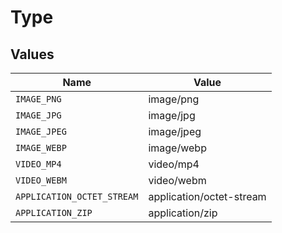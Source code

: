 # Type


## Values

| Name                       | Value                      |
| -------------------------- | -------------------------- |
| `IMAGE_PNG`                | image/png                  |
| `IMAGE_JPG`                | image/jpg                  |
| `IMAGE_JPEG`               | image/jpeg                 |
| `IMAGE_WEBP`               | image/webp                 |
| `VIDEO_MP4`                | video/mp4                  |
| `VIDEO_WEBM`               | video/webm                 |
| `APPLICATION_OCTET_STREAM` | application/octet-stream   |
| `APPLICATION_ZIP`          | application/zip            |